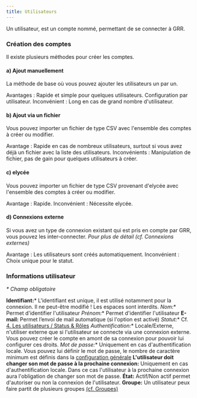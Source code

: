 ```yaml
---
title: Utilisateurs
---
```


Un utilisateur, est un compte nommé, permettant de se connecter à GRR.

### Création des comptes

Il existe plusieurs méthodes pour créer les comptes.

#### a) Ajout manuellement
La méthode de base où vous pouvez ajouter les utilisateurs un par un.

Avantages : Rapide et simple pour quelques utilisateurs. Configuration par utilisateur.
Inconvénient : Long en cas de grand nombre d'utilisateur.

#### b) Ajout via un fichier
Vous pouvez importer un fichier de type CSV avec l'ensemble des comptes à créer ou modifier.

Avantage : Rapide en cas de nombreux utilisateurs, surtout si vous avez déjà un fichier avec la liste des utilisateurs.
Inconvénients : Manipulation de fichier, pas de gain pour quelques utilisateurs à créer.

#### c) elycée
Vous pouvez importer un fichier de type CSV provenant d'elycée avec l'ensemble des comptes à créer ou modifier.

Avantage : Rapide.
Inconvénient : Nécessite elycée.

#### d) Connexions externe
Si vous avez un type de connexion existant qui est pris en compte par GRR, vous pouvez les inter-connecter.
_Pour plus de détail (cf. Connexions externes)_

Avantage : Les utilisateurs sont créés automatiquement.
Inconvénient : Choix unique pour le statut.

### Informations utilisateur
_* Champ obligatoire_

**Identifiant:*** L'identifiant est unique, il est utilisé notamment pour la connexion. Il ne peut-être modifié ! Les espaces sont interdits.
**Nom*:** Permet d'identifier l'utilisateur
**Prénom*:** Permet d'identifier l'utilisateur
**E-mail:** Permet l’envoi de mail automatique (si l'option est activé)
**Statut*:** Cf. [4. Les utilisateurs / Status & Rôles](http://devome.com/GRR/DOC/les-utilisateurs/statuts-and-roles)
**Authentification*:** Locale/Externe, n'utiliser externe que si l'utilisateur se connecte via une connexion externe. Vous pouvez créer le compte en amont de sa connexion pour pouvoir lui configurer ces droits.
**Mot de passe*:** Uniquement en cas d'authentification locale. Vous pouvez lui définir le mot de passe, le nombre de caractère minimum est définis dans la [configuration générale](http://devome.com/GRR/DOC/configuration-generale/securite-connexions)
**L'utilisateur doit changer son mot de passe à la prochaine connexion:** Uniquement en cas d'authentification locale. Dans ce cas l'utilisateur à la prochaine connexion aura l'obligation de changer son mot de passe.
**État:** Actif/Non actif permet d'autoriser ou non la connexion de l'utilisateur.
**Groupe:**  Un utilisateur peux faire partit de plusieurs groupes [(cf. Groupes)](http://devome.com/GRR/DOC/utilisateurs%20et%20acc%C3%A8s/groupes)
